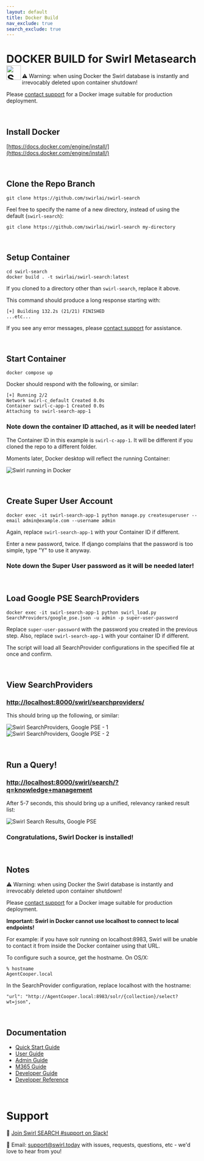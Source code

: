 ```yaml
---
layout: default
title: Docker Build
nav_exclude: true
search_exclude: true
---
```


# DOCKER BUILD for Swirl Metasearch <img alt='Swirl Metasearch Logo' src='https://raw.githubusercontent.com/wiki/swirlai/swirl-search/images/swirl-logo-only-blue.png' width=38 align=left />

:warning: Warning: when using Docker the Swirl database is instantly and irrevocably deleted upon container shutdown!

Please [contact support](#support) for a Docker image suitable for production deployment. 

<br/>

## Install Docker

[https://docs.docker.com/engine/install/](https://docs.docker.com/engine/install/)

<br/>

## Clone the Repo Branch

```
git clone https://github.com/swirlai/swirl-search
```

Feel free to specify the name of a new directory, instead of using the default (`swirl-search`):

```
git clone https://github.com/swirlai/swirl-search my-directory
```

<br/>

## Setup Container

```
cd swirl-search
docker build . -t swirlai/swirl-search:latest
```

If you cloned to a directory other than `swirl-search`, replace it above.

This command should produce a long response starting with:

```
[+] Building 132.2s (21/21) FINISHED
...etc...
```

If you see any error messages, please [contact support](#support) for assistance.

<br/>

## Start Container

```
docker compose up
```

Docker should respond with the following, or similar:

```
[+] Running 2/2
Network swirl-c_default Created 0.0s
Container swirl-c-app-1 Created 0.0s
Attaching to swirl-search-app-1
```

### Note down the container ID attached, as it will be needed later!

The Container ID in this example is `swirl-c-app-1`. It will be different if you cloned the repo to a different folder.

Moments later, Docker desktop will reflect the running Container:

![Swirl running in Docker](https://raw.githubusercontent.com/wiki/swirlai/swirl-search/images/swirl_docker.png)

<br/>

## Create Super User Account

```
docker exec -it swirl-search-app-1 python manage.py createsuperuser --email admin@example.com --username admin
```

Again, replace `swirl-search-app-1` with your Container ID if different. 

Enter a new password, twice. If django complains that the password is too simple, type "Y" to use it anyway. 

### Note down the Super User password as it will be needed later!

<br/>

## Load Google PSE SearchProviders

```
docker exec -it swirl-search-app-1 python swirl_load.py SearchProviders/google_pse.json -u admin -p super-user-password
```

Replace `super-user-password` with the password you created in the previous step. Also, replace `swirl-search-app-1` with your container ID if different. 

The script will load all SearchProvider configurations in the specified file at once and confirm.

<br/>

## View SearchProviders

### [http://localhost:8000/swirl/searchproviders/](http://localhost:8000/swirl/searchproviders/)

This should bring up the following, or similar:

![Swirl SearchProviders, Google PSE - 1](https://raw.githubusercontent.com/wiki/swirlai/swirl-search/images/swirl_sp_pse-1.png)
![Swirl SearchProviders, Google PSE - 2](https://raw.githubusercontent.com/wiki/swirlai/swirl-search/images/swirl_sp_pse-2.png)

<br/>

## Run a Query!

### [http://localhost:8000/swirl/search/?q=knowledge+management](http://localhost:8000/swirl/search/?q=knowledge+management)

After 5-7 seconds, this should bring up a unified, relevancy ranked result list:

![Swirl Search Results, Google PSE](https://raw.githubusercontent.com/wiki/swirlai/swirl-search/images/swirl_results_mixed_1.png)

### Congratulations, Swirl Docker is installed!

<br/>

## Notes

:warning: Warning: when using Docker the Swirl database is instantly and irrevocably deleted upon container shutdown!

Please [contact support](#support) for a Docker image suitable for production deployment. 

**Important: Swirl in Docker cannot use localhost to connect to local endpoints!**

For example: if you have solr running on localhost:8983, Swirl will be unable to contact it from inside the Docker container using that URL.

To configure such a source, get the hostname. On OS/X:

```
% hostname
AgentCooper.local
```

In the SearchProvider configuration, replace localhost with the hostname:

```
"url": "http://AgentCooper.local:8983/solr/{collection}/select?wt=json",
```

<br/>

## Documentation

* [Quick Start Guide](https://github.com/swirlai/swirl-search/wiki/1.-Quick-Start)
* [User Guide](https://github.com/swirlai/swirl-search/wiki/2.-User-Guide)
* [Admin Guide](https://github.com/swirlai/swirl-search/wiki/3.-Admin-Guide)
* [M365 Guide](https://github.com/swirlai/swirl-search/wiki/4.-M365-Guide)
* [Developer Guide](https://github.com/swirlai/swirl-search/wiki/5.-Developer-Guide)
* [Developer Reference](https://github.com/swirlai/swirl-search/wiki/6.-Developer-Reference)

<br/>

# Support

:small_blue_diamond: [Join Swirl SEARCH #support on Slack!](https://join.slack.com/t/swirlmetasearch/shared_invite/zt-1qk7q02eo-kpqFAbiZJGOdqgYVvR1sfw)

:small_blue_diamond: Email: [support@swirl.today](mailto:support@swirl.today) with issues, requests, questions, etc - we'd love to hear from you!
